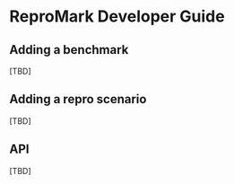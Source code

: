 # ReproMark Developer Guide

## Adding a benchmark

[TBD]

## Adding a repro scenario

[TBD]

## API

[TBD]
